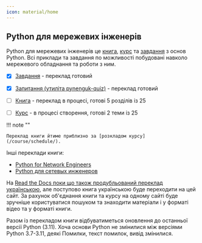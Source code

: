 ```yaml
---
icon: material/home
---
```


## Python для мережевих інженерів

Python для мережевих інженерів це [книга](/book/), [курс](/course/) та
[завдання](/tasks/) з основ Python. Всі приклади та завдання по можливості
побудовані навколо мережевого обладнання та роботи з ним.


* [x] [Завдання](/tasks/) - переклад готовий
* [x] [Запитання (утиліта pynenguk-quiz)](/tasks/quiz/) - переклад готовий
* [ ] [Книга](/book/) - переклад в процесі, готові 5 розділів із 25
* [ ] [Курс](/course/) - в процесі створення, готові 2 теми із 25


!!! note ""

	Переклад книги йтиме приблизно за [розкладом курсу](/course/schedule/).

Інші переклади книги:

* [Python for Network Engineers](https://pyneng.readthedocs.io/en/latest/)
* [Python для сетевых инженеров](https://pyneng.readthedocs.io/ru/latest/)

На [Read the Docs поки що також продубльований переклад
українською](https://pyneng.readthedocs.io/uk/latest/), але поступово книга
українською буде переходити на цей сайт. За рахунок об'єднання книги та курсу
на одному сайті буде зручніше користуватися пошуком та знаходити матеріали і у
форматі відео та у форматі книги.

Разом із перекладом книги відбуватиметься оновлення до останньої версії Python
(3.11).  Хоча основи Python не змінилися між версіями Python 3.7-3.11, деякі
Помилки, текст помилок, вивід змінилися.
